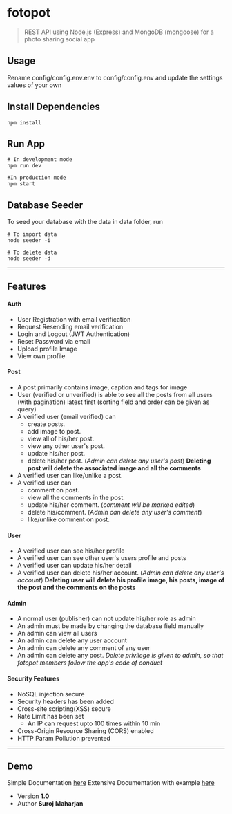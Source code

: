 # fotopot
> REST API using Node.js (Express) and MongoDB (mongoose) for a photo sharing social app

## Usage
Rename config/config.env.env to config/config.env and update the settings values of your own

## Install Dependencies
```
npm install
```

## Run App
```
# In development mode
npm run dev

#In production mode
npm start
```

## Database Seeder
To seed your database with the data in data folder, run

```
# To import data
node seeder -i

# To delete data
node seeder -d
```
***
## Features
#### Auth
* User Registration with email verification
* Request Resending email verification
* Login and Logout (JWT Authentication)
* Reset Password via email
* Upload profile Image 
* View own profile
        
#### Post
* A post primarily contains image, caption and tags for image
* User (verified or unverified) is able to see all the posts from all users (with pagination) latest first (sorting field and order can be given as query)
* A verified user (email verified) can 
  * create posts.
  * add image to post.
  * view all of his/her post.
  * view any other user's post.
  * update his/her post.
  * delete his/her post. (*Admin can delete any user's post*)
  **Deleting post will delete the associated image and all the comments**
* A verified user can like/unlike a post.
* A verified user can 
  * comment on post.
  * view all the comments in the post.
  * update his/her comment. (*comment will be marked edited*)
  * delete his/comment. (*Admin can delete any user's comment*)
  * like/unlike comment on post.

#### User
* A verified user can see his/her profile
* A verified user can see other user's users profile and posts
* A verified user can update his/her detail
* A verified user can delete his/her account.  (*Admin can delete any user's account*)
  **Deleting user will delete his profile image, his posts, image of the post and the comments on the posts**

#### Admin
* A normal user (publisher) can not update his/her role as admin
* An admin must be made by changing the database field manually
* An admin can view all users
* An admin can delete any user account
* An admin can delete any comment of any user
* An admin can delete any post.
    *Delete privilege is given to admin, so that fotopot members follow the app's code of conduct*

#### Security Features
* NoSQL injection secure
* Security headers has been added
* Cross-site scripting(XSS) secure
* Rate Limit has been set
  * An IP can request upto 100 times within 10 min
* Cross-Origin Resource Sharing (CORS) enabled
* HTTP Param Pollution prevented

***
## Demo
Simple Documentation [here]()
Extensive Documentation with example [here]()
* Version **1.0**
* Author **Suroj Maharjan**